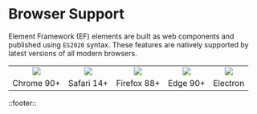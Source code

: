 <!--
type: page
title: Browser Support
location: ./start/browser-support
layout: default
-->

# Browser Support
Element Framework (EF) elements are built as web components and published using `ES2020` syntax. These features are natively supported by latest versions of all modern browsers.


<table>
<tbody><tr>
<td align="center"><img src="/resources/images/chrome.png"></img></td>
<td align="center"><img src="/resources/images/safari.png"></img></td>
<td align="center"><img src="/resources/images/firefox.png"></img></td>
<td align="center"><img src="/resources/images/edge.png"></img></td>
<td align="center"><img src="/resources/images/electron.png"></img></td>
</tr>
<tr>
<td align="center">Chrome 90+</td>
<td align="center">Safari 14+</td>
<td align="center">Firefox 88+</td>
<td align="center">Edge 90+</td>
<td align="center">Electron</td>
</tr></tbody>
</table>

::footer::
